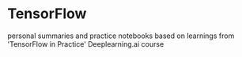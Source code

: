 # TensorFlow


personal summaries and practice notebooks based on learnings from 'TensorFlow in Practice' Deeplearning.ai course

